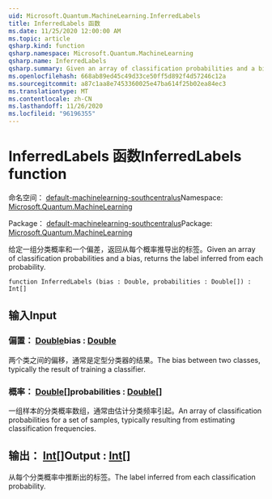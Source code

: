 ```yaml
---
uid: Microsoft.Quantum.MachineLearning.InferredLabels
title: InferredLabels 函数
ms.date: 11/25/2020 12:00:00 AM
ms.topic: article
qsharp.kind: function
qsharp.namespace: Microsoft.Quantum.MachineLearning
qsharp.name: InferredLabels
qsharp.summary: Given an array of classification probabilities and a bias, returns the label inferred from each probability.
ms.openlocfilehash: 668ab89ed45c49d33ce50ff5d892f4d57246c12a
ms.sourcegitcommit: a87c1aa8e7453360025e47ba614f25b02ea84ec3
ms.translationtype: MT
ms.contentlocale: zh-CN
ms.lasthandoff: 11/26/2020
ms.locfileid: "96196355"
---
```

# <a name="inferredlabels-function"></a><span data-ttu-id="b3878-102">InferredLabels 函数</span><span class="sxs-lookup"><span data-stu-id="b3878-102">InferredLabels function</span></span>

<span data-ttu-id="b3878-103">命名空间： [default-machinelearning-southcentralus](xref:Microsoft.Quantum.MachineLearning)</span><span class="sxs-lookup"><span data-stu-id="b3878-103">Namespace: [Microsoft.Quantum.MachineLearning](xref:Microsoft.Quantum.MachineLearning)</span></span>

<span data-ttu-id="b3878-104">Package： [default-machinelearning-southcentralus](https://nuget.org/packages/Microsoft.Quantum.MachineLearning)</span><span class="sxs-lookup"><span data-stu-id="b3878-104">Package: [Microsoft.Quantum.MachineLearning](https://nuget.org/packages/Microsoft.Quantum.MachineLearning)</span></span>


<span data-ttu-id="b3878-105">给定一组分类概率和一个偏差，返回从每个概率推导出的标签。</span><span class="sxs-lookup"><span data-stu-id="b3878-105">Given an array of classification probabilities and a bias, returns the label inferred from each probability.</span></span>

```qsharp
function InferredLabels (bias : Double, probabilities : Double[]) : Int[]
```


## <a name="input"></a><span data-ttu-id="b3878-106">输入</span><span class="sxs-lookup"><span data-stu-id="b3878-106">Input</span></span>

### <a name="bias--double"></a><span data-ttu-id="b3878-107">偏置： [Double](xref:microsoft.quantum.lang-ref.double)</span><span class="sxs-lookup"><span data-stu-id="b3878-107">bias : [Double](xref:microsoft.quantum.lang-ref.double)</span></span>

<span data-ttu-id="b3878-108">两个类之间的偏移，通常是定型分类器的结果。</span><span class="sxs-lookup"><span data-stu-id="b3878-108">The bias between two classes, typically the result of training a classifier.</span></span>


### <a name="probabilities--double"></a><span data-ttu-id="b3878-109">概率： [Double](xref:microsoft.quantum.lang-ref.double)[]</span><span class="sxs-lookup"><span data-stu-id="b3878-109">probabilities : [Double](xref:microsoft.quantum.lang-ref.double)[]</span></span>

<span data-ttu-id="b3878-110">一组样本的分类概率数组，通常由估计分类频率引起。</span><span class="sxs-lookup"><span data-stu-id="b3878-110">An array of classification probabilities for a set of samples, typically resulting from estimating classification frequencies.</span></span>



## <a name="output--int"></a><span data-ttu-id="b3878-111">输出： [Int](xref:microsoft.quantum.lang-ref.int)[]</span><span class="sxs-lookup"><span data-stu-id="b3878-111">Output : [Int](xref:microsoft.quantum.lang-ref.int)[]</span></span>

<span data-ttu-id="b3878-112">从每个分类概率中推断出的标签。</span><span class="sxs-lookup"><span data-stu-id="b3878-112">The label inferred from each classification probability.</span></span>